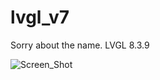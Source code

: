 # lvgl_v7
Sorry about the name.
LVGL 8.3.9

![Screen_Shot](https://github.com/dpunter/lvgl_v7/assets/16183708/e0b7cddf-9894-4ef3-9d36-4a1cc412d780)
